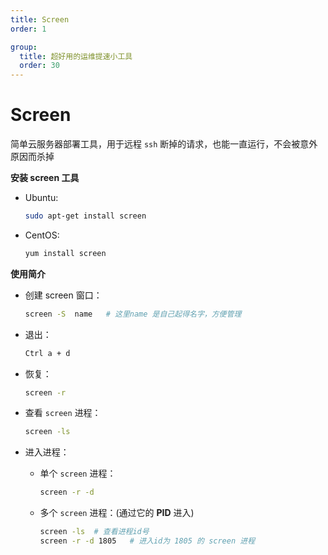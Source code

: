 ```yaml
---
title: Screen
order: 1

group:
  title: 超好用的运维提速小工具
  order: 30
---
```


# Screen

<Alert type="info">简单云服务器部署工具，用于远程 `ssh` 断掉的请求，也能一直运行，不会被意外原因而杀掉</Alert>

**安装 screen 工具**

- Ubuntu:

  ```bash
  sudo apt-get install screen
  ```

- CentOS:

  ```bash
  yum install screen
  ```

**使用简介**

- 创建 screen 窗口：

  ```bash
  screen -S  name	# 这里name 是自己起得名字，方便管理
  ```

- 退出：

  ```bash
  Ctrl a + d
  ```

- 恢复：

  ```bash
  screen -r
  ```

- 查看 `screen` 进程：

  ```bash
  screen -ls
  ```

- 进入进程：

  - 单个 `screen` 进程：

    ```bash
    screen -r -d
    ```

  - 多个 `screen` 进程：(通过它的 **PID** 进入)

    ```bash
    screen -ls	# 查看进程id号
    screen -r -d 1805	# 进入id为 1805 的 screen 进程
    ```
